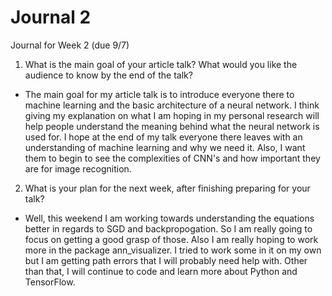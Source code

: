 # Journal 2
Journal for Week 2 (due 9/7)
1. What is the main goal of your article talk? What would you like the audience to know by
the end of the talk?

- The main goal for my article talk is to introduce everyone there to machine learning and the basic architecture of a neural network. I think giving my explanation
on what I am hoping in my personal research will help people understand the meaning behind what the neural network is used for. I hope at the end of my talk everyone
there leaves with an understanding of machine learning and why we need it. Also, I want them to begin to see the complexities of CNN's and how important they are
for image recognition.

2. What is your plan for the next week, after finishing preparing for your talk?

- Well, this weekend I am working towards understanding the equations better in regards to SGD and backpropogation. So I am really going to focus on getting a good 
grasp of those. Also I am really hoping to work more in the package ann_visualizer. I tried to work some in it on my own but I am getting path errors that I will probably 
need help with. Other than that, I will continue to code and learn more about Python and TensorFlow.
